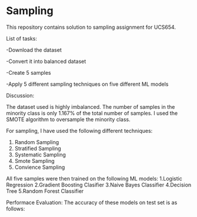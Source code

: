 # Sampling


This repository contains solution to sampling assignment for UCS654.

List of tasks:

 -Download the dataset
 
 -Convert it into balanced dataset
 
 -Create 5 samples
 
 -Apply 5 different sampling techniques on five different ML models
 
Discussion:

The dataset used is highly imbalanced. The number of samples in the minority class is only 1.167% of the total number of samples. I used the SMOTE algorithm to oversample the minority class.


For sampling, I have used the following different techniques:


1. Random Sampling
2. Stratified Sampling
3. Systematic Sampling
4. Smote Sampling
5. Convience Sampling

All five samples were then trained on the following ML models:
1.Logistic Regression
2.Gradient Boosting Clasifier
3.Naive Bayes Classifier
4.Decision Tree
5.Random Forest Classifier

Performace Evaluation:
The accuracy of these models on test set is as follows:

